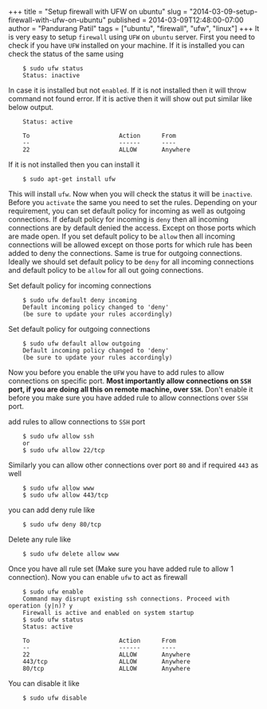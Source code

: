 +++
title = "Setup firewall with UFW on ubuntu"
slug = "2014-03-09-setup-firewall-with-ufw-on-ubuntu"
published = 2014-03-09T12:48:00-07:00
author = "Pandurang Patil"
tags = ["ubuntu", "firewall", "ufw", "linux"]
+++
It is very easy to setup `firewall` using `UFW` on `ubuntu` server. First you need to check if you have `UFW` installed on your machine. If it is installed you can check the status of the same using  

```
    $ sudo ufw status
    Status: inactive
```

In case it is installed but not `enabled`. If it is not installed then it will throw command not found error. If it is active then it will show out put similar like below output.

```
    Status: active

    To                         Action      From
    --                         ------      ----
    22                         ALLOW       Anywhere
```

If it is not installed then you can install it

```
    $ sudo apt-get install ufw
```

This will install `ufw`. Now when you will check the status it will be `inactive`. Before you `activate` the same you need to set the rules. Depending on your requirement, you can set default policy for incoming
as well as outgoing connections. If default policy for incoming is `deny` then all incoming connections are by default denied the access. Except on those ports which are made open. If you set default policy to
be `allow` then all incoming connections will be allowed except on those ports for which rule has been added to deny the connections. Same is true for outgoing connections. Ideally we should set default policy to be `deny` for all incoming connections and default policy to be `allow` for all out going connections.

Set default policy for incoming connections

```
    $ sudo ufw default deny incoming
    Default incoming policy changed to 'deny'
    (be sure to update your rules accordingly)
```

Set default policy for outgoing connections

```
    $ sudo ufw default allow outgoing
    Default incoming policy changed to 'deny'
    (be sure to update your rules accordingly)
```

Now you before you enable the `UFW` you have to add rules to allow connections on specific port. **Most importantly allow connections on `SSH` port, if you are doing all this on remote machine, over `SSH`.** Don't enable it before you make sure you have added rule to allow connections over `SSH` port.

add rules to allow connections to `SSH` port

```
    $ sudo ufw allow ssh
    or 
    $ sudo ufw allow 22/tcp
```

Similarly you can allow other connections over port `80` and if required `443` as well

```
    $ sudo ufw allow www
    $ sudo ufw allow 443/tcp
```

you can add deny rule like

```
    $ sudo ufw deny 80/tcp
```

Delete any rule like

```
    $ sudo ufw delete allow www
```

Once you have all rule set (Make sure you have added rule to allow 1 connection). Now you can enable `ufw` to act as firewall

```
    $ sudo ufw enable
    Command may disrupt existing ssh connections. Proceed with operation (y|n)? y
    Firewall is active and enabled on system startup
    $ sudo ufw status
    Status: active

    To                         Action      From
    --                         ------      ----
    22                         ALLOW       Anywhere
    443/tcp                    ALLOW       Anywhere
    80/tcp                     ALLOW       Anywhere
```

You can disable it like

```
    $ sudo ufw disable
```
